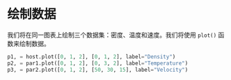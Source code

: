 # 绘制数据

我们将在同一图表上绘制三个数据集：密度、温度和速度。我们将使用 `plot()` 函数来绘制数据。

```python
p1, = host.plot([0, 1, 2], [0, 1, 2], label="Density")
p2, = par1.plot([0, 1, 2], [0, 3, 2], label="Temperature")
p3, = par2.plot([0, 1, 2], [50, 30, 15], label="Velocity")
```
